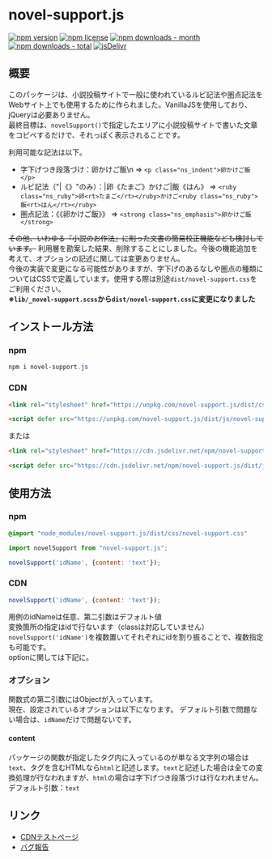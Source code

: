 # novel-support.js
<!-- badge area -->
[![npm version](https://img.shields.io/npm/v/novel-support.js.svg?style=flat-square)](https://www.npmjs.com/package/novel-support.js)
[![npm license](https://img.shields.io/npm/l/novel-support.js.svg?style=flat-square)](https://www.npmjs.com/package/novel-support.js)
[![npm downloads - month](https://img.shields.io/npm/dm/novel-support.js.svg?style=flat-square)](https://www.npmjs.com/package/novel-support.js)
[![npm downloads - total](https://img.shields.io/npm/dt/novel-support.js.svg?style=flat-square)](https://www.npmjs.com/package/novel-support.js)
[![jsDelivr](https://data.jsdelivr.com/v1/package/npm/novel-support.js/badge)](https://www.jsdelivr.com/package/npm/novel-support.js)
<!-- /badge area -->
## 概要
このパッケージは、小説投稿サイトで一般に使われているルビ記法や圏点記法をWebサイト上でも使用するために作られました。VanillaJSを使用しており、jQueryは必要ありません。  
最終目標は、`novelSupport()`で指定したエリアに小説投稿サイトで書いた文章をコピペするだけで、それっぽく表示されることです。

利用可能な記法は以下。
* 字下げつき段落づけ：卵かけご飯\n => `<p class="ns_indent">卵かけご飯</p>`
* ルビ記法（"|《》"のみ）：|卵《たまご》かけご|飯《はん》 => `<ruby class="ns_ruby">卵<rt>たまご</rt></ruby>かけご<ruby class="ns_ruby">飯<rt>はん</rt></ruby>`
* 圏点記法：《《卵かけご飯》》 => `<strong class="ns_emphasis">卵かけご飯</strong>`

~~その他、いわゆる『小説のお作法』に則った文書の簡易校正機能なども検討しています。~~  利用層を勘案した結果、削除することにしました。今後の機能追加を考えて、オプションの記述に関しては変更ありません。  
今後の実装で変更になる可能性がありますが、字下げのあるなしや圏点の種類についてはCSSで定義しています。使用する際は別途`dist/novel-support.css`をご利用ください。  
**※`lib/_novel-support.scss`から`dist/novel-support.css`に変更になりました**

## インストール方法
### npm
``` powershell
npm i novel-support.js
```
### CDN
``` html
<link rel="stylesheet" href="https://unpkg.com/novel-support.js/dist/css/novel-support.css">

<script defer src="https://unpkg.com/novel-support.js/dist/js/novel-support.js"></script>
```
または
``` html
<link rel="stylesheet" href="https://cdn.jsdelivr.net/npm/novel-support.js/dist/css/novel-support.css">

<script defer src="https://cdn.jsdelivr.net/npm/novel-support.js/dist/js/novel-support.js"></script>
```
## 使用方法
### npm
``` scss
@import "node_modules/novel-support.js/dist/css/novel-support.css"
```
```javascript
import novelSupport from "novel-support.js";

novelSupport('idName', {content: 'text'});
```

### CDN
```javascript
novelSupport('idName', {content: 'text'});
```
用例のidNameは任意、第二引数はデフォルト値  
変換箇所の指定はidで行ないます（classは対応していません）  
`novelSupport('idName')`を複数置いてそれぞれにidを割り振ることで、複数指定も可能です。  
optionに関しては下記に。

### オプション
関数式の第二引数にはObjectが入っています。  
現在、設定されているオプションは以下になります。
デフォルト引数で問題ない場合は、`idName`だけで問題ないです。

#### content
パッケージの関数が指定したタグ内に入っているのが単なる文字列の場合は`text`、タグを含むHTMLなら`html`と記述します。`text`と記述した場合は全ての変換処理が行なわれますが、`html`の場合は字下げつき段落づけは行なわれません。  
デフォルト引数：`text`

## リンク
* [CDNテストページ](https://windchimeyk.github.io/novel-support.js/)
* [バグ報告](https://github.com/windChimeYK/novel-support.js/issues)